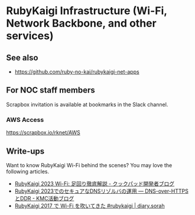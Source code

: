 # RubyKaigi Infrastructure (Wi-Fi, Network Backbone, and other services)

## See also

- https://github.com/ruby-no-kai/rubykaigi-net-apps

## For NOC staff members

Scrapbox invitation is available at bookmarks in the Slack channel.

### AWS Access

https://scrapbox.io/rknet/AWS

## Write-ups

Want to know RubyKaigi Wi-Fi behind the scenes? You may love the following articles.

- [RubyKaigi 2023 Wi\-Fi: 足回り徹底解説 \- クックパッド開発者ブログ](https://techlife.cookpad.com/entry/2023/05/31/113000)
- [RubyKaigi 2023でのセキュアなDNSリゾルバの運用 ― DNS\-over\-HTTPSとDDR \- KMC活動ブログ](https://blog.kmc.gr.jp/entry/2023/05/10/165300)
- [RubyKaigi 2017 で Wi\-Fi を吹いてきた \#rubykaigi \| diary\.sorah](https://diary.sorah.jp/2017/09/25/rubykaigi2017-wifi)
